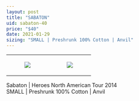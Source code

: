 ```yaml
---
layout: post
title: "SABATON"
uid: sabaton-40
price: "$40"
date: 2021-01-29
sizing: "SMALL | Preshrunk 100% Cotton | Anvil"
---
```




<table style="width:100%;"><tr><td style="vertical-align:top;">
      <figure class="tmblr-full" data-orig-height="2048" data-orig-width="1365" data-orig-src="https://concertshirts.netlify.app/shirts/0499/0499-01.jpg"><img src="https://64.media.tumblr.com/6d85d62c38255391b192e99a31f15939/5d4c45e04bb63a9c-d2/s540x810/ff2bba79e736d83d6a9ec9684e8ae2308898952f.jpg" data-orig-height="2048" data-orig-width="1365" data-orig-src="https://concertshirts.netlify.app/shirts/0499/0499-01.jpg"/></figure></td>
    <td style="vertical-align:top;">
      <figure class="tmblr-full" data-orig-height="2048" data-orig-width="1365" data-orig-src="https://concertshirts.netlify.app/shirts/0499/0499-02.jpg"><img src="https://64.media.tumblr.com/b8adcf96156f940904e793562c6a1b58/5d4c45e04bb63a9c-cc/s540x810/a132ce9e317e8a3c92992370e55ed1c5bc2ea02d.jpg" data-orig-height="2048" data-orig-width="1365" data-orig-src="https://concertshirts.netlify.app/shirts/0499/0499-02.jpg"/></figure></td>
  </tr></table><p>
  Sabaton | Heroes North American Tour 2014<br/>SMALL | Preshrunk 100% Cotton | Anvil
</p>
